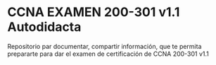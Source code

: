 # CCNA EXAMEN 200-301 v1.1 Autodidacta
Repositorio par documentar, compartir información, que te permita prepararte para dar el examen de certificación de CCNA 200-301 v1.1
